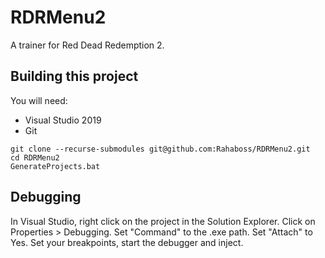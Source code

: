 # RDRMenu2
A trainer for Red Dead Redemption 2.

## Building this project
You will need:
* Visual Studio 2019
* Git

```
git clone --recurse-submodules git@github.com:Rahaboss/RDRMenu2.git
cd RDRMenu2
GenerateProjects.bat
```

## Debugging
In Visual Studio, right click on the project in the Solution Explorer. Click on Properties > Debugging. Set "Command" to the .exe path. Set "Attach" to Yes. Set your breakpoints, start the debugger and inject.
